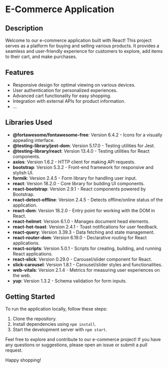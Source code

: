 # E-Commerce Application

## Description

Welcome to our e-commerce application built with React! This project serves as a platform for buying and selling various products. It provides a seamless and user-friendly experience for customers to explore, add items to their cart, and make purchases.

## Features

- Responsive design for optimal viewing on various devices.
- User authentication for personalized experiences.
- Advanced cart functionality for easy shopping.
- Integration with external APIs for product information.
- ...

## Libraries Used

- **@fortawesome/fontawesome-free**: Version 6.4.2 - Icons for a visually appealing interface.
- **@testing-library/jest-dom**: Version 5.17.0 - Testing utilities for Jest.
- **@testing-library/react**: Version 13.4.0 - Testing utilities for React components.
- **axios**: Version 1.6.2 - HTTP client for making API requests.
- **bootstrap**: Version 5.3.2 - Front-end framework for responsive and stylish UI.
- **formik**: Version 2.4.5 - Form library for handling user input.
- **react**: Version 18.2.0 - Core library for building UI components.
- **react-bootstrap**: Version 2.9.1 - React components powered by Bootstrap.
- **react-detect-offline**: Version 2.4.5 - Detects offline/online status of the application.
- **react-dom**: Version 18.2.0 - Entry point for working with the DOM in React.
- **react-helmet**: Version 6.1.0 - Manages document head elements.
- **react-hot-toast**: Version 2.4.1 - Toast notifications for user feedback.
- **react-query**: Version 3.39.3 - Data fetching and state management.
- **react-router-dom**: Version 6.19.0 - Declarative routing for React applications.
- **react-scripts**: Version 5.0.1 - Scripts for creating, building, and running React applications.
- **react-slick**: Version 0.29.0 - Carousel/slider component for React.
- **slick-carousel**: Version 1.8.1 - Carousel/slider styles and functionalities.
- **web-vitals**: Version 2.1.4 - Metrics for measuring user experiences on the web.
- **yup**: Version 1.3.2 - Schema validation for form inputs.

## Getting Started

To run the application locally, follow these steps:

1. Clone the repository.
2. Install dependencies using `npm install`.
3. Start the development server with `npm start`.

Feel free to explore and contribute to our e-commerce project! If you have any questions or suggestions, please open an issue or submit a pull request.

Happy shopping!
